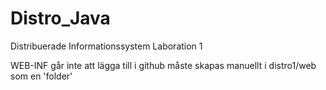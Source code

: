 # Distro_Java
Distribuerade Informationssystem Laboration 1

WEB-INF går inte att lägga till i github måste skapas manuellt i distro1/web som en 'folder'


